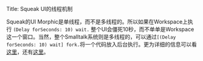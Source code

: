 Title: Squeak UI的线程机制

Squeak的UI Morphic是单线程，而不是多线程的。所以如果在Workspace上执行 `(Delay forSeconds: 10) wait.` 整个UI会僵死10秒，而不单单是Workspace这一个窗口。当然，整个Smalltalk系统则是多线程的，可以通过`[(Delay forSeconds: 10) wait] fork.`将一个代码放入后台执行。更为详细的信息可以看[这里][1]，还有[这里][2]。 

   [1]: http://wiki.squeak.org/squeak/5696
   [2]: http://lists.squeakfoundation.org/pipermail/beginners/2008-October/005539.html

